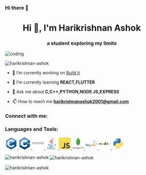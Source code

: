### Hi there 👋

<h1 align="center">Hi 👋, I'm Harikrishnan Ashok</h1>
<h3 align="center">a student exploring my limits</h3>
<img aling="right" alt="coding" width="400" src="https://img.freepik.com/free-vector/hand-drawn-web-developers_23-2148819604.jpg?w=996&t=st=1688269946~exp=1688270546~hmac=e9a9ec8e670ddcb2a00c4e47f1b472947610bb8f943a5983e696f04cb870d35d">

<p align="left"> <img src="https://komarev.com/ghpvc/?username=harikrishnan-ashok&label=Profile%20views&color=0e75b6&style=flat" alt="harikrishnan-ashok" /> </p>

- 🔭 I’m currently working on [Build it](https://github.com/Harikrishnan-Ashok/MINI-PROJECT.git)

- 🌱 I’m currently learning **REACT,FLUTTER**

- 💬 Ask me about **C,C++,PYTHON,NODE JS,EXPRESS**

- 📫 How to reach me **harikrishnanashok2001@gmail.com**

<h3 align="left">Connect with me:</h3>
<p align="left">
</p>

<h3 align="left">Languages and Tools:</h3>
<p align="left"> <a href="https://www.cprogramming.com/" target="_blank" rel="noreferrer"> <img src="https://raw.githubusercontent.com/devicons/devicon/master/icons/c/c-original.svg" alt="c" width="40" height="40"/> </a> <a href="https://www.w3schools.com/cpp/" target="_blank" rel="noreferrer"> <img src="https://raw.githubusercontent.com/devicons/devicon/master/icons/cplusplus/cplusplus-original.svg" alt="cplusplus" width="40" height="40"/> </a> <a href="https://expressjs.com" target="_blank" rel="noreferrer"> <img src="https://raw.githubusercontent.com/devicons/devicon/master/icons/express/express-original-wordmark.svg" alt="express" width="40" height="40"/> </a> <a href="https://www.java.com" target="_blank" rel="noreferrer"> <img src="https://raw.githubusercontent.com/devicons/devicon/master/icons/java/java-original.svg" alt="java" width="40" height="40"/> </a> <a href="https://developer.mozilla.org/en-US/docs/Web/JavaScript" target="_blank" rel="noreferrer"> <img src="https://raw.githubusercontent.com/devicons/devicon/master/icons/javascript/javascript-original.svg" alt="javascript" width="40" height="40"/> </a> <a href="https://www.mongodb.com/" target="_blank" rel="noreferrer"> <img src="https://raw.githubusercontent.com/devicons/devicon/master/icons/mongodb/mongodb-original-wordmark.svg" alt="mongodb" width="40" height="40"/> </a> <a href="https://www.mysql.com/" target="_blank" rel="noreferrer"> <img src="https://raw.githubusercontent.com/devicons/devicon/master/icons/mysql/mysql-original-wordmark.svg" alt="mysql" width="40" height="40"/> </a> <a href="https://nodejs.org" target="_blank" rel="noreferrer"> <img src="https://raw.githubusercontent.com/devicons/devicon/master/icons/nodejs/nodejs-original-wordmark.svg" alt="nodejs" width="40" height="40"/> </a> <a href="https://www.python.org" target="_blank" rel="noreferrer"> <img src="https://raw.githubusercontent.com/devicons/devicon/master/icons/python/python-original.svg" alt="python" width="40" height="40"/> </a> </p>

<p><img align="left" src="https://github-readme-stats.vercel.app/api/top-langs?username=harikrishnan-ashok&show_icons=true&locale=en&layout=compact" alt="harikrishnan-ashok" /></p>

<p>&nbsp;<img align="center" src="https://github-readme-stats.vercel.app/api?username=harikrishnan-ashok&show_icons=true&locale=en" alt="harikrishnan-ashok" /></p>

<p><img align="center" src="https://github-readme-streak-stats.herokuapp.com/?user=harikrishnan-ashok&" alt="harikrishnan-ashok" /></p>

